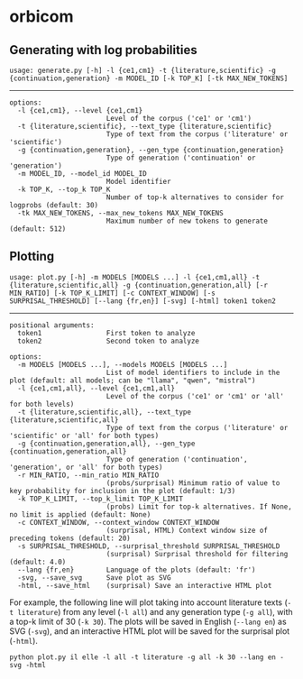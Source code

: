 # orbicom

## Generating with log probabilities

```
usage: generate.py [-h] -l {ce1,cm1} -t {literature,scientific} -g {continuation,generation} -m MODEL_ID [-k TOP_K] [-tk MAX_NEW_TOKENS]
```

---

```
options:
  -l {ce1,cm1}, --level {ce1,cm1}
                        Level of the corpus ('ce1' or 'cm1')
  -t {literature,scientific}, --text_type {literature,scientific}
                        Type of text from the corpus ('literature' or 'scientific')
  -g {continuation,generation}, --gen_type {continuation,generation}
                        Type of generation ('continuation' or 'generation')
  -m MODEL_ID, --model_id MODEL_ID
                        Model identifier
  -k TOP_K, --top_k TOP_K
                        Number of top-k alternatives to consider for logprobs (default: 30)
  -tk MAX_NEW_TOKENS, --max_new_tokens MAX_NEW_TOKENS
                        Maximum number of new tokens to generate (default: 512)
```

## Plotting

```
usage: plot.py [-h] -m MODELS [MODELS ...] -l {ce1,cm1,all} -t {literature,scientific,all} -g {continuation,generation,all} [-r MIN_RATIO] [-k TOP_K_LIMIT] [-c CONTEXT_WINDOW] [-s SURPRISAL_THRESHOLD] [--lang {fr,en}] [-svg] [-html] token1 token2
```

---

```
positional arguments:
  token1                First token to analyze
  token2                Second token to analyze

options:
  -m MODELS [MODELS ...], --models MODELS [MODELS ...]
                        List of model identifiers to include in the plot (default: all models; can be "llama", "qwen", "mistral")
  -l {ce1,cm1,all}, --level {ce1,cm1,all}
                        Level of the corpus ('ce1' or 'cm1' or 'all' for both levels)
  -t {literature,scientific,all}, --text_type {literature,scientific,all}
                        Type of text from the corpus ('literature' or 'scientific' or 'all' for both types)
  -g {continuation,generation,all}, --gen_type {continuation,generation,all}
                        Type of generation ('continuation', 'generation', or 'all' for both types)
  -r MIN_RATIO, --min_ratio MIN_RATIO
                        (probs/surprisal) Minimum ratio of value to key probability for inclusion in the plot (default: 1/3)
  -k TOP_K_LIMIT, --top_k_limit TOP_K_LIMIT
                        (probs) Limit for top-k alternatives. If None, no limit is applied (default: None)
  -c CONTEXT_WINDOW, --context_window CONTEXT_WINDOW
                        (surprisal, HTML) Context window size of preceding tokens (default: 20)
  -s SURPRISAL_THRESHOLD, --surprisal_threshold SURPRISAL_THRESHOLD
                        (surprisal) Surprisal threshold for filtering (default: 4.0)
  --lang {fr,en}        Language of the plots (default: 'fr')
  -svg, --save_svg      Save plot as SVG
  -html, --save_html    (surprisal) Save an interactive HTML plot
```

For example, the following line will plot taking into account literature texts (`-t literature`) from any level (`-l all`) and any generation type (`-g all`), with a top-k limit of 30 (`-k 30`). The plots will be saved in English (`--lang en`) as SVG (`-svg`), and an interactive HTML plot will be saved for the surprisal plot (`-html`).

`python plot.py il elle -l all -t literature -g all -k 30 --lang en -svg -html`
